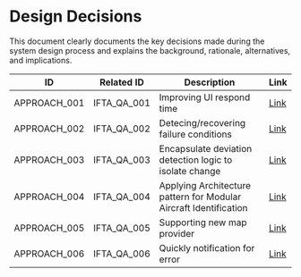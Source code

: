 # Design Decisions

This document clearly documents the key decisions made during the system design process and explains the background, rationale, alternatives, and implications.

| ID           | Related ID  | Description                                                  | Link                              |
| ------------ | ----------- | ------------------------------------------------------------ | --------------------------------- |
| APPROACH_001 | IFTA_QA_001 | Improving UI respond time                                    | [Link](./approachs/approach01.md) |
| APPROACH_002 | IFTA_QA_002 | Detecing/recovering failure conditions                       | [Link](./approachs/approach02.md) |
| APPROACH_003 | IFTA_QA_003 | Encapsulate deviation detection logic to isolate change      | [Link](./approachs/approach03.md) |
| APPROACH_004 | IFTA_QA_004 | Applying Architecture pattern for Modular Aircraft Identification | [Link](./approachs/approach04.md) |
| APPROACH_005 | IFTA_QA_005 | Supporting new map provider                                  | [Link](./approachs/approach05.md) |
| APPROACH_006 | IFTA_QA_006 | Quickly notification for error                               | [Link](./approachs/approach07.md) |
